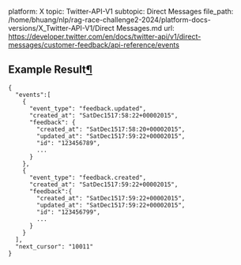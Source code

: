 platform: X
topic: Twitter-API-V1
subtopic: Direct Messages
file_path: /home/bhuang/nlp/rag-race-challenge2-2024/platform-docs-versions/X_Twitter-API-V1/Direct Messages.md
url: https://developer.twitter.com/en/docs/twitter-api/v1/direct-messages/customer-feedback/api-reference/events

## Example Result[¶](#example-result "Permalink to this headline")

    {
      "events":[
        {
          "event_type": "feedback.updated",
          "created_at": "SatDec1517:58:22+00002015",
          "feedback": {
            "created_at": "SatDec1517:58:20+00002015",
            "updated_at": "SatDec1517:59:22+00002015",
            "id": "123456789",
            ...
          }
        },
        {
          "event_type": "feedback.created",
          "created_at": "SatDec1517:59:22+00002015",
          "feedback":{
            "created_at": "SatDec1517:59:22+00002015",
            "updated_at": "SatDec1517:59:22+00002015",
            "id": "123456799",
            ...
          }
        }
      ],
      "next_cursor": "10011"
    }